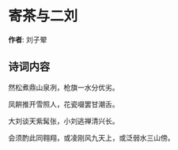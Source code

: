 # 寄茶与二刘

**作者**: 刘子翚

## 诗词内容

然松煮鼎山泉冽，枪旗一水分优劣。

凤餠推开雪照人，花瓷啜罢甘潮舌。

大刘谈天紫髯张，小刘逃禅清兴长。

会须酌此同翱翔，或凌刚风九天上，或泛弱水三山傍。

